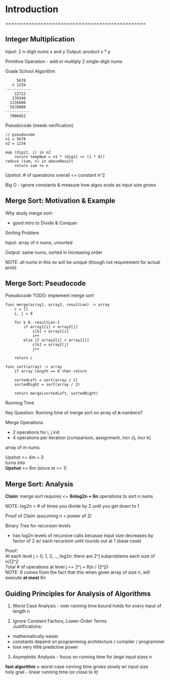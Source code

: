 # Introduction

================================================

## Integer Multiplication

Input: 2 n-digit nums x and y
Output: product x * y

Primitive Operation - add or multiply 2 single-digit nums

Grade School Algorithm

```
     5678
   x 1234
-----------
    22712
   170340
  1135600
  5678000
-----------
  7006652
```

Pseudocode (needs verification)

```
// pseudocode
n1 = 5678
n2 = 1234

map (digit, i) in n2
    return tempNum = n1 * (digit += (i * 0))
reduce (sum, n) in aboveResult
    return sum += n
```
Upshot: # of operations overall <= constant n^2

Big O - ignore constants & measure how algos *scale* as input size *grows*

## Merge Sort: Motivation & Example

Why study merge sort:

- good intro to Divide & Conquer

Sorting Problem

Input: array of n nums, unsorted

Output: same nums, sorted in increasing order

NOTE: all nums in this ex will be unique (though not requirement for actual prob)

## Merge Sort: Pseudocode

Pseudocode TODO: implement merge sort

```
func merge(array1, array2, resultLen) -> array
    c = []
    i, j = 0

    for k 0..resultLen-1
        if array1[i] < array2[j]
            c[k] = array1[i]
            i++
        else if array2[j] < array1[i]
            c[k] = array2[j]
            j++

    return c

func sort(array) -> array
    if array.length == 0 then return

    sortedLeft = sort(array / 2)
    sortedRight = sort(array / 2)

    return merge(sortedLeft, sortedRight)

```

Running Time

Key Question: Running time of merge sort on array of **n** numbers?

Merge Operations

- 2 operations for i, j init
- 4 operations per iteration (comparison, assignment, incr i/j, incr k)

array of *m* nums

Upshot <= 4m + 2  
*turns into*  
**Upshot** <= 6m (since m >= 1)

## Merge Sort: Analysis

**Claim**: merge sort requires <= **6nlog2n + 6n** operations to sort n nums

NOTE: log2n = # of times you divide by 2 until you get down to 1

Proof of Claim (assuming n = power of 2)

Binary Tree for recursion levels  
- has log2n levels of recursive calls because input size decreases by factor of 2 w/ each recursion until rounds out at 1 (base case)

Proof:  
At each level j = 0, 1, 2, .., log2n: there are 2^j subproblems each size of n/(2^j)  
Total # of operations at level j <= 2^j + 6(n / (2^j))  
NOTE: 6 comes from the fact that this when given array of size n, will execute **at most** 6n   

## Guiding Principles for Analysis of Algorithms

1) Worst Case Analysis - over running time bound holds for *every* input of length n

2) Ignore Constant Factors, Lower-Order Terms  
Justifications:   
- mathematically easier  
- constants depend on programming architecture / compiler / programmer   
- lose very little predictive power   

3) Asymptotic Analysis - focus on running time for *large* input sizes n  

**fast algorithm** ≈ worst-case running time grows slowly w/ input size   
holy grail - linear running time (or close to it)
